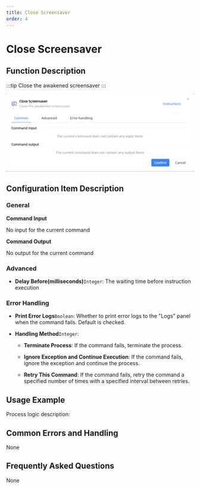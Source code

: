 ```yaml
---
title: Close Screensaver
order: 4
---
```


# Close Screensaver

## Function Description

:::tip 
Close the awakened screensaver
:::

![Close Screensaver](../../../assets/Close%20Screensaver_command.png)

## Configuration Item Description

### General

**Command Input**

No input for the current command


**Command Output**

No output for the current command

### Advanced

- **Delay Before(milliseconds)**`Integer`: The waiting time before instruction execution

### Error Handling

- **Print Error Logs**`Boolean`: Whether to print error logs to the "Logs" panel when the command fails. Default is checked. 

- **Handling Method**`Integer`:

    - **Terminate Process**: If the command fails, terminate the process.

    - **Ignore Exception and Continue Execution**: If the command fails, ignore the exception and continue the process.

    - **Retry This Command**: If the command fails, retry the command a specified number of times with a specified interval between retries.

## Usage Example

Process logic description:

## Common Errors and Handling

None

## Frequently Asked Questions

None

